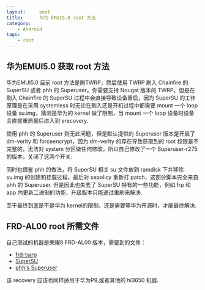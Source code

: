 ```yaml
---
layout:     post
title:      华为 EMUI5.0 root 方法
category:
    - Android
tags:
    - root
---
```


## 华为EMUI5.0 获取 root 方法

华为EMUI5.0 目前 root 方法是刷TWRP，然后使用 TWRP 刷入 Chainfire 的 SuperSU 或者 phh 的 Superuser。你需要支持 Nougat 版本的 TWRP，但是在刷入 Chainfire 的 SuperSU 过程中会直接导致设备重启，因为 SuperSU 的工作原理是在采用 systemless 时无论在刷入还是开机过程中都需要 mount 一个 loop 设备 su.img，猜测是华为的 kernel 做了限制，当 mount 一个 loop 设备时设备会直接重启最后进入到 erecovery.  

使用 phh 的 Superuser 则无此问题，但是默认提供的 Superuser 版本是开启了 dm-verity 和 forceencrypt，因为 dm-verity 的存在导致获取到的 root 权限是不完整的，无法对 system 分区做任何修改，所以自己修改了一个 Superuser-r275 的版本，关闭了这两个开关.  

同时也借鉴 phh 的做法，将 SuperSU 相关 su 文件放到 ramdisk 下并移除 su.img 的创建和挂载过程，最后对 sepolicy 重新打 patch，这部分脚本完全来自 phh 的 Superuser. 但是因此也失去了 SuperSU 特有的一些功能，例如 frp 和 app 内更新二进制的功能，升级版本只能通过重刷来解决.  

至于最终到底是不是华为 kernel的限制，还是需要等华为开源时，才能最终解决.

## FRD-AL00 root 所需文件

自己测试的机器是荣耀8 FRD-AL00 版本，需要到的文件：  

* [frd-twrp](https://mega.nz/#!XR91RJrL!zKgVWf8WvBGlP3n0Aip59tT1Z3l8C2Lh6smsijw3wQQ)
* [SuperSU](https://mega.nz/#!2Y8CgIDa!RvUXD1dJKYA0xBPHRfzVy0wj_CZXPw-bMdZJLpypHUY)
* [phh's Superuser](https://mega.nz/#!PYshWCZZ!SwrpezliztIFKooEY5Np7zT2m7yWmp6QtjlTExntakU)

该 recovery 应该也同样适用于华为P9,或者其他的 hi3650 机器.

